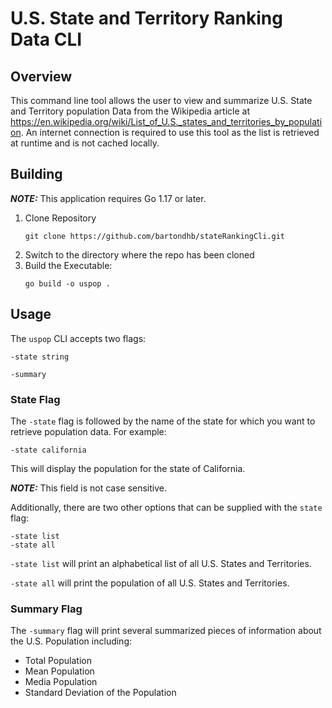 # U.S. State and Territory Ranking Data CLI
## Overview
This command line tool allows the user to view and summarize U.S. State and Territory population Data from the Wikipedia article at https://en.wikipedia.org/wiki/List_of_U.S._states_and_territories_by_population. An internet connection is required to use this tool as the list is retrieved at runtime and is not cached locally.

## Building
**_NOTE:_** This application requires Go 1.17 or later.

1. Clone Repository
    ```shell
   git clone https://github.com/bartondhb/stateRankingCli.git
   ```
2. Switch to the directory where the repo has been cloned
3. Build the Executable:
    ```shell
    go build -o uspop .
   ```

## Usage

The `uspop` CLI accepts two flags:
```shell
-state string

-summary
```

### State Flag

The `-state` flag is followed by the name of the state for which you want to retrieve population data. For example:
```shell
-state california
```
This will display the population for the state of California.

**_NOTE:_** This field is not case sensitive.

Additionally, there are two other options that can be supplied with the `state` flag:
```shell
-state list
-state all
```

`-state list` will print an alphabetical list of all U.S. States and Territories.

`-state all` will print the population of all U.S. States and Territories.

### Summary Flag
The `-summary` flag will print several summarized pieces of information about the U.S. Population including:
- Total Population
- Mean Population
- Media Population
- Standard Deviation of the Population

